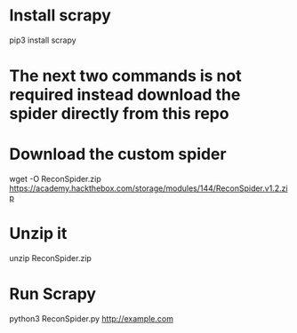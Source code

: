 # Install scrapy <br />
pip3 install scrapy

# The next two commands is not required instead download the spider directly from this repo
# Download the custom spider <br />
wget -O ReconSpider.zip https://academy.hackthebox.com/storage/modules/144/ReconSpider.v1.2.zip

# Unzip it <br />
unzip ReconSpider.zip

# Run Scrapy <br />
python3 ReconSpider.py <http://example.com>
